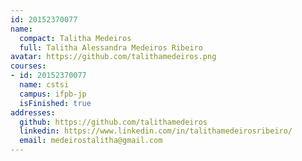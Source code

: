 ```yaml
---
id: 20152370077
name:
  compact: Talitha Medeiros
  full: Talitha Alessandra Medeiros Ribeiro
avatar: https://github.com/talithamedeiros.png
courses:
- id: 20152370077
  name: cstsi
  campus: ifpb-jp
  isFinished: true
addresses:
  github: https://github.com/talithamedeiros
  linkedin: https://www.linkedin.com/in/talithamedeirosribeiro/
  email: medeirostalitha@gmail.com
---
```

